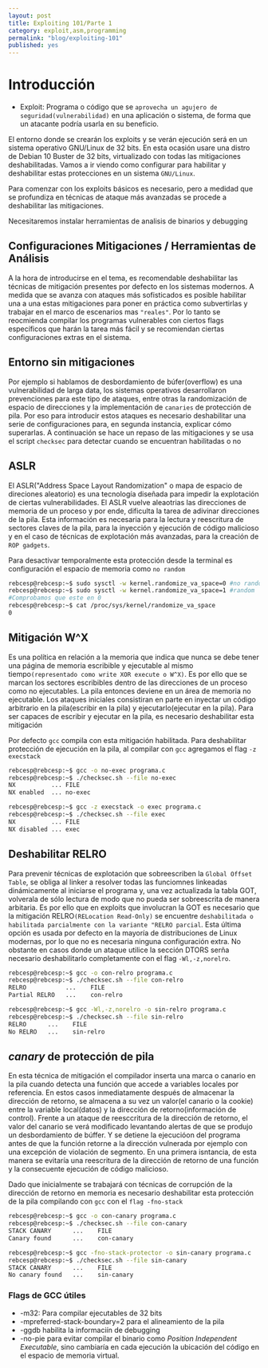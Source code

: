 ```yaml
---
layout: post
title: Exploiting 101/Parte 1
category: exploit,asm,programming
permalink: "blog/exploiting-101"
published: yes
---
```


# Introducción

* Exploit: Programa o código que se `aprovecha un agujero de seguridad(vulnerabilidad)` en una aplicación o sistema, de forma que un atacante podría usarla en su beneficio.

El entorno donde se crearán los exploits y se verán ejecución será en un sistema operativo GNU/Linux de 32 bits. En esta ocasión usare una distro de Debian 10 Buster de 32 bits, virtualizado con todas las mitigaciones deshabilitadas. Vamos a ir viendo como configurar para habilitar y deshabilitar estas protecciones en un sistema `GNU/Linux`.

Para comenzar con los exploits básicos es necesario, pero a medidad que se profundiza en técnicas de ataque más avanzadas se procede a deshabilitar las mitigaciones.

Necesitaremos instalar herramientas de analisis de binarios y debugging

## Configuraciones Mitigaciones / Herramientas de Análisis

A la hora de introducirse en el tema, es recomendable deshabilitar las técnicas de mitigación presentes por defecto en los sistemas modernos. A medida que se avanza con ataques más sofisticados es posible habilitar una a una estas mitigaciones para poner en práctica como subvertirlas y trabajar en el marco de escenarios mas `"reales"`. Por lo tanto se reocmienda compilar los programas vulnerables con ciertos flags específicos que harán la tarea más fácil y se recomiendan ciertas configuraciones extras en el sistema.

## Entorno sin mitigaciones

Por ejemplo si hablamos de desbordamiento de búfer(overflow) es una vulnerabilidad de larga data, los sistemas operativos desarrollaron prevenciones para este tipo de ataques, entre otras la randomización de espacio de direcciones y la implementación de `canaries` de protección de pila. Por eso para introducir estos ataques es necesario deshabilitar una serie de configuraciones para, en segunda instancia, explicar cómo superarlas. A continuación se hace un repaso de las mitigaciones y se usa el script `checksec` para detectar cuando se encuentran habilitadas o no

## ASLR 
El ASLR("Address Space Layout Randomization" o mapa de espacio de direciones aleatorio) es una tecnología diseñada para impedir la explotación de ciertas vulnerabilidades. El ASLR vuelve aleaotrias las direcciones de memoria de un proceso y por ende, dificulta la tarea de adivinar direcciones de la pila. Esta información es necesaria para la lectura y reescritura de sectores claves de la pila, para la inyección y ejecución de código malicioso y en el caso de técnicas de explotación más avanzadas, para la creación de `ROP gadgets`.

Para desactivar temporalmente esta protección desde la terminal es configuración el espacio de memoria como `no random`

```bash
rebcesp@rebcesp:~$ sudo sysctl -w kernel.randomize_va_space=0 #no random
rebcesp@rebcesp:~$ sudo sysctl -w kernel.randomize_va_space=1 #random
#Comprobamos que este en 0
rebcesp@rebcesp:~$ cat /proc/sys/kernel/randomize_va_space
0
```
## Mitigación W^X
Es una política en relación a la memoria que indica que nunca se debe tener una página de memoria escribible y ejecutable al mismo tiempo`(representado como write XOR execute o W^X)`. Es por ello que se marcan los sectores escribibles dentro de las direcciones de un proceso como no ejecutables. La pila entonces deviene en un área de memoria no ejecutable.
Los ataques iniciales consistiran en parte en inyectar un código arbitrario en la pila(escribir en la pila) y ejecutarlo(ejecutar en la pila). Para ser capaces de escribir y ejecutar en la pila, es necesario deshabilitar esta mitigación

Por defecto `gcc` compila con esta mitigación habilitada. Para deshabilitar protección de ejecución en la pila, al compilar con `gcc` agregamos el flag `-z execstack`

```bash
rebcesp@rebcesp:~$ gcc -o no-exec programa.c
rebcesp@rebcesp:~$ ./checksec.sh --file no-exec
NX          ... FILE
NX enabled  ... no-exec

rebcesp@rebcesp:~$ gcc -z execstack -o exec programa.c
rebcesp@rebcesp:~$ ./checksec.sh --file exec
NX          ... FILE
NX disabled ... exec
```
## Deshabilitar RELRO

Para prevenir técnicas de explotación que sobreescriben la `Global Offset Table`, se obliga al linker a resolver todas las funciomnes linkeadas dinámicamente al iniciarse el programa y, una vez actualizada la tabla GOT, volverala de sólo lectura de modo que no pueda ser sobreescrita de manera arbitaria. Es por ello que en exploits que involucran la GOT es necesario que la mitigación RELRO`(RELocation Read-Only)` se encuentre `deshabilitada o habilitada parcialmente con la variante "RELRO parcial`. Esta última opción es usada por defecto en la mayoría de distribuciones de Linux modernas, por lo que no es necesaria ninguna configuración extra.
No obstante en casos donde un ataque utilice la sección DTORS serña necesario deshabilitarlo completamente con el flag `-Wl,-z,norelro`.

```bash
rebcesp@rebcesp:~$ gcc -o con-relro programa.c
rebcesp@rebcesp:~$ ./checksec.sh --file con-relro
RELRO           ...    FILE
Partial RELRO   ...    con-relro

rebcesp@rebcesp:~$ gcc -Wl,-z,norelro -o sin-relro programa.c
rebcesp@rebcesp:~$ ./checksec.sh --file sin-relro
RELRO      ...    FILE
No RELRO   ...    sin-relro
```

## _canary_ de protección de pila

En esta técnica de mitigación el compilador inserta una marca o canario en la pila cuando detecta una función que accede a variables locales por referencia. En estos casos inmediatamente después de almacenar la dirección de retorno, se almacena a su vez un valor(el canario o la cookie) entre la variable local(datos) y la dirección de retorno(información de control).
Frente a un ataque de reesccritura de la dirección  de retorno, el valor del canario se verá modificado levantando alertas de que se produjo un desbordamiento de búffer. Y se detiene la ejecucióon del programa antes de que la función retorne a la dirección vulnerada por ejemplo con una excepción de violación de segmento. En una primera isntancia, de esta manera se evitaría una reescritura de la dirección de retorno de una función y la consecuente ejecución de código malicioso.

Dado que inicialmente se trabajará con técnicas de corrupción de la dirección de retorno en memoria es necesario deshabilitar esta protección de la pila compilando con `gcc` con el `flag -fno-stack`

```bash
rebcesp@rebcesp:~$ gcc -o con-canary programa.c
rebcesp@rebcesp:~$ ./checksec.sh --file con-canary
STACK CANARY      ...    FILE
Canary found      ...    con-canary

rebcesp@rebcesp:~$ gcc -fno-stack-protector -o sin-canary programa.c
rebcesp@rebcesp:~$ ./checksec.sh --file sin-canary
STACK CANARY      ...    FILE
No canary found   ...    sin-canary
```

### Flags de GCC útiles

* -m32: Para compilar ejecutables de 32 bits
* -mpreferred-stack-boundary=2 para el alineamiento de la pila
* -ggdb habilita la informaciín de debugging
* -no-pie para evitar compilar el binario como _Position Independent Executable_, sino cambiaría en cada ejecución la ubicación del código en el espacio de memoria virtual.


